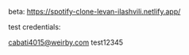 beta: https://spotify-clone-levan-ilashvili.netlify.app/

test credentials:

cabati4015@weirby.com
test12345
